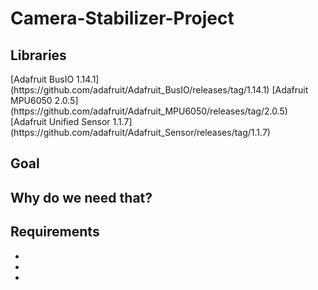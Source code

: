 # Camera-Stabilizer-Project

<h2> Libraries </h2>
[Adafruit BusIO 1.14.1](https://github.com/adafruit/Adafruit_BusIO/releases/tag/1.14.1)
[Adafruit MPU6050 2.0.5](https://github.com/adafruit/Adafruit_MPU6050/releases/tag/2.0.5)
[Adafruit Unified Sensor 1.1.7](https://github.com/adafruit/Adafruit_Sensor/releases/tag/1.1.7)


<h2> Goal </h2>
<p></p>

<h2> Why do we need that? </h2>
<p></p>

<h2> Requirements </h2>
<p></p>
<b>
<ul>
  <li></li>
  <li></li>
  <li></li>
</ul>
</b>
